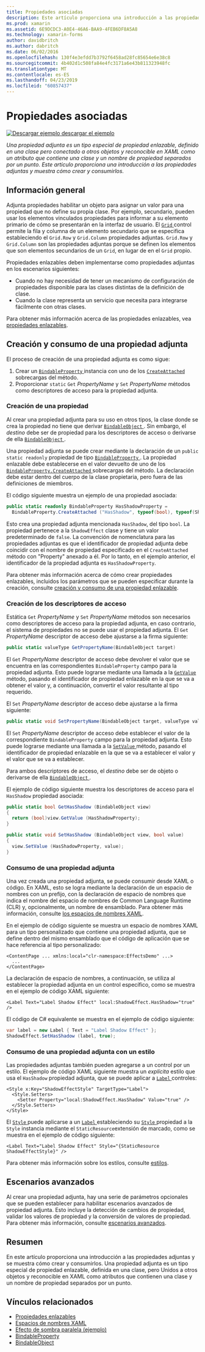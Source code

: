 ```yaml
---
title: Propiedades asociadas
description: Este artículo proporciona una introducción a las propiedades adjuntas y muestra cómo crear y consumirlos.
ms.prod: xamarin
ms.assetid: 6E9DCDC3-A0E4-46A6-BAA9-4FEB6DF8A5A8
ms.technology: xamarin-forms
author: davidbritch
ms.author: dabritch
ms.date: 06/02/2016
ms.openlocfilehash: 130f4e3efdd7b3792f6458ad28fc85654e6e38c8
ms.sourcegitcommit: 4b402d1c508fa84e4fc3171a6e43b811323948fc
ms.translationtype: MT
ms.contentlocale: es-ES
ms.lasthandoff: 04/23/2019
ms.locfileid: "60857437"
---
```

# <a name="attached-properties"></a>Propiedades asociadas

[![Descargar ejemplo](~/media/shared/download.png) descargar el ejemplo](https://developer.xamarin.com/samples/xamarin-forms/effects/shadoweffect/)

_Una propiedad adjunta es un tipo especial de propiedad enlazable, definido en una clase pero conectado a otros objetos y reconocible en XAML como un atributo que contiene una clase y un nombre de propiedad separados por un punto. Este artículo proporciona una introducción a las propiedades adjuntas y muestra cómo crear y consumirlos._

## <a name="overview"></a>Información general

Adjunta propiedades habilitar un objeto para asignar un valor para una propiedad que no define su propia clase. Por ejemplo, secundario, pueden usar los elementos vinculados propiedades para informar a su elemento primario de cómo se presentarán en la interfaz de usuario. El [ `Grid` ](xref:Xamarin.Forms.Grid) control permite la fila y columna de un elemento secundario que se especifica estableciendo el `Grid.Row` y `Grid.Column` propiedades adjuntas. `Grid.Row` y `Grid.Column` son las propiedades adjuntas porque se definen los elementos que son elementos secundarios de un `Grid`, en lugar de en el `Grid` propio.

Propiedades enlazables deben implementarse como propiedades adjuntas en los escenarios siguientes:

- Cuando no hay necesidad de tener un mecanismo de configuración de propiedades disponible para las clases distintas de la definición de clase.
- Cuando la clase representa un servicio que necesita para integrarse fácilmente con otras clases.

Para obtener más información acerca de las propiedades enlazables, vea [propiedades enlazables](~/xamarin-forms/xaml/bindable-properties.md).

## <a name="creating-and-consuming-an-attached-property"></a>Creación y consumo de una propiedad adjunta

El proceso de creación de una propiedad adjunta es como sigue:

1. Crear un [ `BindableProperty` ](xref:Xamarin.Forms.BindableProperty) instancia con uno de los [ `CreateAttached` ](xref:Xamarin.Forms.BindableProperty.CreateAttached*) sobrecargas del método.
1. Proporcionar `static` `Get` *PropertyName* y `Set` *PropertyName* métodos como descriptores de acceso para la propiedad adjunta.

### <a name="creating-a-property"></a>Creación de una propiedad

Al crear una propiedad adjunta para su uso en otros tipos, la clase donde se crea la propiedad no tiene que derivar [ `BindableObject` ](xref:Xamarin.Forms.BindableObject). Sin embargo, el *destino* debe ser de propiedad para los descriptores de acceso o derivarse de ella [ `BindableObject` ](xref:Xamarin.Forms.BindableObject).

Una propiedad adjunta se puede crear mediante la declaración de un `public static readonly` propiedad de tipo [ `BindableProperty` ](xref:Xamarin.Forms.BindableProperty). La propiedad enlazable debe establecerse en el valor devuelto de uno de los [ `BindableProperty.CreateAttached` ](xref:Xamarin.Forms.BindableProperty.CreateAttached(System.String,System.Type,System.Type,System.Object,Xamarin.Forms.BindingMode,Xamarin.Forms.BindableProperty.ValidateValueDelegate,Xamarin.Forms.BindableProperty.BindingPropertyChangedDelegate,Xamarin.Forms.BindableProperty.BindingPropertyChangingDelegate,Xamarin.Forms.BindableProperty.CoerceValueDelegate,Xamarin.Forms.BindableProperty.CreateDefaultValueDelegate)) sobrecargas del método. La declaración debe estar dentro del cuerpo de la clase propietaria, pero fuera de las definiciones de miembros.

El código siguiente muestra un ejemplo de una propiedad asociada:

```csharp
public static readonly BindableProperty HasShadowProperty =
  BindableProperty.CreateAttached ("HasShadow", typeof(bool), typeof(ShadowEffect), false);
```

Esto crea una propiedad adjunta mencionada `HasShadow`, del tipo `bool`. La propiedad pertenece a la `ShadowEffect` clase y tiene un valor predeterminado de `false`. La convención de nomenclatura para las propiedades adjuntas es que el identificador de propiedad adjunta debe coincidir con el nombre de propiedad especificado en el `CreateAttached` método con "Property" anexado a él. Por lo tanto, en el ejemplo anterior, el identificador de la propiedad adjunta es `HasShadowProperty`.

Para obtener más información acerca de cómo crear propiedades enlazables, incluidos los parámetros que se pueden especificar durante la creación, consulte [creación y consumo de una propiedad enlazable](~/xamarin-forms/xaml/bindable-properties.md#consuming-bindable-property).

### <a name="creating-accessors"></a>Creación de los descriptores de acceso

Estática `Get` *PropertyName* y `Set` *PropertyName* métodos son necesarios como descriptores de acceso para la propiedad adjunta, en caso contrario, el sistema de propiedades no se puede usar el propiedad adjunta. El `Get` *PropertyName* descriptor de acceso debe ajustarse a la firma siguiente:

```csharp
public static valueType GetPropertyName(BindableObject target)
```

El `Get` *PropertyName* descriptor de acceso debe devolver el valor que se encuentra en las correspondientes `BindableProperty` campo para la propiedad adjunta. Esto puede lograrse mediante una llamada a la [ `GetValue` ](xref:Xamarin.Forms.BindableObject.GetValue(Xamarin.Forms.BindableProperty)) método, pasando el identificador de propiedad enlazable en la que se va a obtener el valor y, a continuación, convertir el valor resultante al tipo requerido.

El `Set` *PropertyName* descriptor de acceso debe ajustarse a la firma siguiente:

```csharp
public static void SetPropertyName(BindableObject target, valueType value)
```

El `Set` *PropertyName* descriptor de acceso debe establecer el valor de la correspondiente `BindableProperty` campo para la propiedad adjunta. Esto puede lograrse mediante una llamada a la [ `SetValue` ](xref:Xamarin.Forms.BindableObject.SetValue(Xamarin.Forms.BindableProperty,System.Object)) método, pasando el identificador de propiedad enlazable en la que se va a establecer el valor y el valor que se va a establecer.

Para ambos descriptores de acceso, el *destino* debe ser de objeto o derivarse de ella [ `BindableObject` ](xref:Xamarin.Forms.BindableObject).

El ejemplo de código siguiente muestra los descriptores de acceso para el `HasShadow` propiedad asociada:

```csharp
public static bool GetHasShadow (BindableObject view)
{
  return (bool)view.GetValue (HasShadowProperty);
}

public static void SetHasShadow (BindableObject view, bool value)
{
  view.SetValue (HasShadowProperty, value);
}
```

### <a name="consuming-an-attached-property"></a>Consumo de una propiedad adjunta

Una vez creada una propiedad adjunta, se puede consumir desde XAML o código. En XAML, esto se logra mediante la declaración de un espacio de nombres con un prefijo, con la declaración de espacio de nombres que indica el nombre del espacio de nombres de Common Language Runtime (CLR) y, opcionalmente, un nombre de ensamblado. Para obtener más información, consulte [los espacios de nombres XAML](~/xamarin-forms/xaml/namespaces.md).

En el ejemplo de código siguiente se muestra un espacio de nombres XAML para un tipo personalizado que contiene una propiedad adjunta, que se define dentro del mismo ensamblado que el código de aplicación que se hace referencia al tipo personalizado:

```xaml
<ContentPage ... xmlns:local="clr-namespace:EffectsDemo" ...>
  ...
</ContentPage>
```

La declaración de espacio de nombres, a continuación, se utiliza al establecer la propiedad adjunta en un control específico, como se muestra en el ejemplo de código XAML siguiente:

```xaml
<Label Text="Label Shadow Effect" local:ShadowEffect.HasShadow="true" />
```

El código de C# equivalente se muestra en el ejemplo de código siguiente:

```csharp
var label = new Label { Text = "Label Shadow Effect" };
ShadowEffect.SetHasShadow (label, true);
```

### <a name="consuming-an-attached-property-with-a-style"></a>Consumo de una propiedad adjunta con un estilo

Las propiedades adjuntas también pueden agregarse a un control por un estilo. El ejemplo de código XAML siguiente muestra un *explícita* estilo que usa el `HasShadow` propiedad adjunta, que se puede aplicar a [ `Label` ](xref:Xamarin.Forms.Label) controles:

```xaml
<Style x:Key="ShadowEffectStyle" TargetType="Label">
  <Style.Setters>
    <Setter Property="local:ShadowEffect.HasShadow" Value="true" />
  </Style.Setters>
</Style>
```

El [ `Style` ](xref:Xamarin.Forms.Style) puede aplicarse a un [ `Label` ](xref:Xamarin.Forms.Label) estableciendo su [ `Style` ](xref:Xamarin.Forms.VisualElement.Style) propiedad a la `Style` instancia mediante el `StaticResource`extensión de marcado, como se muestra en el ejemplo de código siguiente:

```xaml
<Label Text="Label Shadow Effect" Style="{StaticResource ShadowEffectStyle}" />
```

Para obtener más información sobre los estilos, consulte [estilos](~/xamarin-forms/user-interface/styles/index.md).

## <a name="advanced-scenarios"></a>Escenarios avanzados

Al crear una propiedad adjunta, hay una serie de parámetros opcionales que se pueden establecer para habilitar escenarios avanzados de propiedad adjunta. Esto incluye la detección de cambios de propiedad, validar los valores de propiedad y la conversión de valores de propiedad. Para obtener más información, consulte [escenarios avanzados](~/xamarin-forms/xaml/bindable-properties.md#advanced).

## <a name="summary"></a>Resumen

En este artículo proporciona una introducción a las propiedades adjuntas y se muestra cómo crear y consumirlos. Una propiedad adjunta es un tipo especial de propiedad enlazable, definida en una clase, pero Unidos a otros objetos y reconocible en XAML como atributos que contienen una clase y un nombre de propiedad separados por un punto.


## <a name="related-links"></a>Vínculos relacionados

- [Propiedades enlazables](~/xamarin-forms/xaml/bindable-properties.md)
- [Espacios de nombres XAML](~/xamarin-forms/xaml/namespaces.md)
- [Efecto de sombra paralela (ejemplo)](https://developer.xamarin.com/samples/xamarin-forms/effects/shadoweffect/)
- [BindableProperty](xref:Xamarin.Forms.BindableProperty)
- [BindableObject](xref:Xamarin.Forms.BindableObject)
